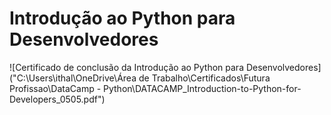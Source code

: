 # Introdução ao Python para Desenvolvedores

![Certificado de conclusão da Introdução ao Python para Desenvolvedores]("C:\Users\ithal\OneDrive\Área de Trabalho\Certificados\Futura Profissao\DataCamp - Python\DATACAMP_Introduction-to-Python-for-Developers_0505.pdf")